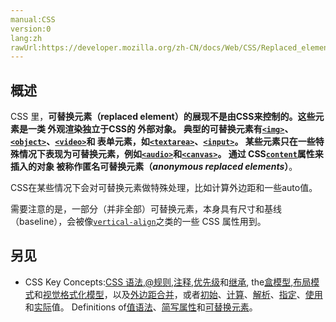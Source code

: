 ```yaml
---
manual:CSS
version:0
lang:zh
rawUrl:https://developer.mozilla.org/zh-CN/docs/Web/CSS/Replaced_element
---
```






## 概述<a name="概述"></a>


CSS 里，**可替换元素（replaced element）**的展现不是由CSS来控制的。这些元素是一类 外观渲染独立于CSS的 外部对象。 典型的可替换元素有[`<img>`](%139 "HTML Image 元素（ <img> ）代表文档中的一个图像。")、[`<object>`](%26138 "HTML <object> 元素（或者称作 HTML 嵌入对象元素）表示引入一个外部资源，这个资源可能是一张图片，一个嵌入的浏览上下文，亦或是一个插件所使用的资源。")、[`<video>`](%30 "HTML <video> 元素 用于在HTML或者XHTML文档中嵌入视频内容。")和 表单元素，如[`<textarea>`](%13500 "HTML <textarea> 元素表示一个多行纯文本编辑控件。")、[`<input>`](%394 "HTML <input> 元素用于为基于Web的表单创建交互式控件，以便接受来自用户的数据。")。 某些元素只在一些特殊情况下表现为可替换元素，例如[`<audio>`](%148 "HTML <audio> 元素用于在文档中表示音频内容。 <audio> 元素可以包含多个音频资源， 这些音频资源可以使用 src 属性或者<source> 元素来进行描述； 浏览器将会选择最合适的一个来使用。对于不支持<audio>元素的浏览器，<audio>元素也可以作为浏览器不识别的内容加入到文档中。")和[`<canvas>`](%3 "<canvas>元素可被用来通过脚本（通常是JavaScript）绘制图形。比如,它可以被用来绘制图形,制作图片集合,甚至用来实现动画效果。你可以(也应该)在元素标签内写入可提供替代的的代码内容，这些内容将会在在旧的、不支持<canvas>元素的浏览器或是禁用了JavaScript的浏览器内渲染并展现。")。 通过 CSS[`content`](%27900 "CSS的 content CSS 属性用于在元素的  ::before 和 ::after 伪元素中插入内容。使用content 属性插入的内容都是匿名的可替换元素。")属性来插入的对象 被称作**匿名可替换元素（***anonymous replaced elements***）**。



CSS在某些情况下会对可替换元素做特殊处理，比如计算外边距和一些auto值。



需要注意的是，一部分（并非全部）可替换元素，本身具有尺寸和基线（baseline），会被像[`vertical-align`](%28250 "CSS 的属性 vertical-align 用来指定行内元素（inline）或表格单元格（table-cell）元素的垂直对齐方式。")之类的一些 CSS 属性用到。


## 另见<a name="另见"></a>

* CSS Key Concepts:[CSS 语法](%28294 "语法"),[@规则](%27793 "@规则"),[注释](%28295 "注释"),[优先级](%28298 "优先级")和[继承](%28299 "继承"), the[盒模型](%28362 "盒模型"),[布局模式](%28315 "CSS 布局模式")和[视觉格式化模型](%28314 "视觉格式化模型")，以及[外边距合并](%28312 "外边距合并")，或者[初始](%28302 "初始值")、[计算](%28304 "计算值")、[解析](%28307 "解析值")、[指定](%28303 "指定值")、[使用](%28305 "使用值")和[实际](%28306 "实际值")值。 Definitions of[值语法](%28363 "值定义语法")、[简写属性](%28300 "简写属性")和[可替换元素](%28311 "可替换元素")。



